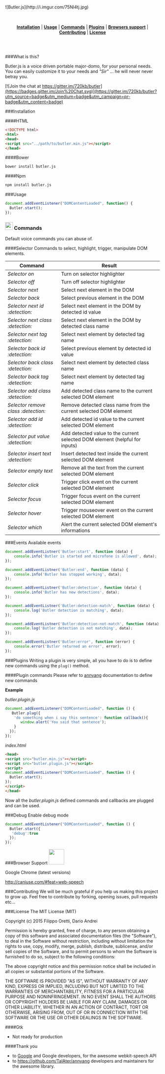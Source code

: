 <br>
![Butler.js](http://i.imgur.com/75NI4tj.jpg)
<br><br><br>
<p align="center">
  <b><a href="#installation">Installation</a></b>
  |
  <b><a href="#usage">Usage</a></b>
  |
  <b><a href="#commands">Commands</a></b>
  |
  <b><a href="#plugins">Plugins</a></b>
  |
  <b><a href="#browser-support">Browsers support</a></b>
  |
  <b><a href="#contributing">Contributing</a></b>
  |
  <b><a href="#license">License</a></b>
</p>
<br><br>

###What is this?

Butler.js is a voice driven portable major-domo, for your personal needs.
You can easily customize it to your needs and _"Sir"_ ... he will never never betray you.


[![Join the chat at https://gitter.im/720kb/butler](https://badges.gitter.im/Join%20Chat.svg)](https://gitter.im/720kb/butler?utm_source=badge&utm_medium=badge&utm_campaign=pr-badge&utm_content=badge)

###Installation

####HTML
```html
<!DOCTYPE html>
<html>
<head>
<script src="../path/to/butler.min.js"></script>
</head>
```
####Bower
```bash
bower install butler.js
```

####Npm
```bash
npm install butler.js
```

###Usage
```javascript
document.addEventListener("DOMContentLoaded", function() {
  Butler.start();
});
```
### <img src="http://i.imgur.com/1p126e1.png" valign="text" width="25"/> Commands
Default voice commands you can abuse of.

####Selector
Commands to select, highlight, trigger, manipulate DOM elements.

Command  | Result
------------- | -------------
 _Selector on_  | Turn on selector highlighter
 _Selector off_ | Turn off selector highlighter
 _Selector next_  | Select next element in the DOM
 _Selector back_  | Select previous element in the DOM
 _Selector next id :detection:_  | Select next element in the DOM by detected id value
 _Selector next class :detection:_  | Select next element in the DOM by detected class name
 _Selector next tag :detection:_  | Select next element by detected tag name
 _Selector back id :detection:_  | Select previous element by detected id value
 _Selector back class :detection:_  | Select next element by detected class name
 _Selector back tag :detection:_  | Select next element by detected tag name
 _Selector add class :detection:_  | Add detected class name to the current selected DOM element
 _Selector remove class :detection:_  | Remove detected class name from the current selected DOM element
 _Selector add id :detection:_  | Add detected id value to the current selected DOM element
 _Selector put value :detection:_  | Add detected value to the current selected DOM element (helpful for inputs)
 _Selector insert text :detection:_  | Insert detected text inside the current selected DOM element
 _Selector empty text_  | Remove all the text from the current selected DOM element
 _Selector click_  | Trigger click event on the current selected DOM element
 _Selector focus_  | Trigger focus event on the current selected DOM element
 _Selector hover_  | Trigger mouseover event on the current selected DOM element
 _Selector which_  | Alert the current selected DOM element's informations

###Events
Available events
```javascript
document.addEventListner('Butler:start', function (data) {
	console.info('Butler is started and microfone is allowed', data);
});

document.addEventListner('Butler:end', function (data) {
	console.info('Butler has stopped working', data);
});

document.addEventListner('Butler:detection', function (data) {
	console.info('Butler has new detections', data);
});

document.addEventListner('Butler:detection-match', function (data) {
	console.log('Butler detection is matching', data);
});

document.addEventListner('Butler:detection-not-match', function (data) {
	console.log('Butler detection is not matching', data);
});

document.addEventListner('Butler:error', function (error) {
	console.error('Butler returned an error', error);
});
```

###Plugins
Writing a plugin is very simple, all you have to do is to define new commands using the ```plug()``` method.

####Plugin commands
Please refer to [annyang](https://github.com/TalAter/annyang/blob/master/docs/README.md#commands-object) documentation to define new commands

**Example**


_butler.plugin.js_
```javascript
document.addEventListener("DOMContentLoaded", function () {
   Butler.plug({
    'do something when i say this sentence': function callback(){
       window.alert('You said that sentence');
    }
  });
});
```
_index.html_
```html
<head>
<script src="butler.min.js"></script>
<script src="butler.plugin.js"></script>
<script>
document.addEventListener("DOMContentLoaded", function () {
  Butler.start();
});
</script>
</head>
```
Now all the _butler.plugin.js_ defined commands and callbacks are plugged and can be used.

###Debug
Enable debug mode
```javascript
document.addEventListener("DOMContentLoaded", function () {
  Butler.start({
   'debug':true
  });
});
```
###Browser Support
<img src="https://upload.wikimedia.org/wikipedia/commons/thumb/e/e2/Google_Chrome_icon_(2011).svg/1024px-Google_Chrome_icon_(2011).svg.png" width="50"/> 

Google Chrome (latest versions)

http://caniuse.com/#feat=web-speech

###Contributing
We will be much grateful if you help us making this project to grow up. 
Feel free to contribute by forking, opening issues, pull requests etc...

###License
The MIT License (MIT)

Copyright (c) 2015 Filippo Oretti, Dario Andrei

Permission is hereby granted, free of charge, to any person obtaining a copy of this software and associated documentation files (the "Software"), to deal in the Software without restriction, including without limitation the rights to use, copy, modify, merge, publish, distribute, sublicense, and/or sell copies of the Software, and to permit persons to whom the Software is furnished to do so, subject to the following conditions:

The above copyright notice and this permission notice shall be included in all copies or substantial portions of the Software.

THE SOFTWARE IS PROVIDED "AS IS", WITHOUT WARRANTY OF ANY KIND, EXPRESS OR IMPLIED, INCLUDING BUT NOT LIMITED TO THE WARRANTIES OF MERCHANTABILITY, FITNESS FOR A PARTICULAR PURPOSE AND NONINFRINGEMENT. IN NO EVENT SHALL THE AUTHORS OR COPYRIGHT HOLDERS BE LIABLE FOR ANY CLAIM, DAMAGES OR OTHER LIABILITY, WHETHER IN AN ACTION OF CONTRACT, TORT OR OTHERWISE, ARISING FROM, OUT OF OR IN CONNECTION WITH THE SOFTWARE OR THE USE OR OTHER DEALINGS IN THE SOFTWARE.

####Gtk
- Not ready for production

####Thank you
- to [Google](google.com) and Google developers, for the awesome webkit-speech API
- to https://github.com/TalAter/annyang developers and maintainers for the awesome library.
